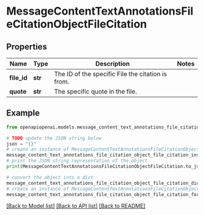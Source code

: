 # MessageContentTextAnnotationsFileCitationObjectFileCitation


## Properties

Name | Type | Description | Notes
------------ | ------------- | ------------- | -------------
**file_id** | **str** | The ID of the specific File the citation is from. | 
**quote** | **str** | The specific quote in the file. | 

## Example

```python
from openapiopenai.models.message_content_text_annotations_file_citation_object_file_citation import MessageContentTextAnnotationsFileCitationObjectFileCitation

# TODO update the JSON string below
json = "{}"
# create an instance of MessageContentTextAnnotationsFileCitationObjectFileCitation from a JSON string
message_content_text_annotations_file_citation_object_file_citation_instance = MessageContentTextAnnotationsFileCitationObjectFileCitation.from_json(json)
# print the JSON string representation of the object
print(MessageContentTextAnnotationsFileCitationObjectFileCitation.to_json())

# convert the object into a dict
message_content_text_annotations_file_citation_object_file_citation_dict = message_content_text_annotations_file_citation_object_file_citation_instance.to_dict()
# create an instance of MessageContentTextAnnotationsFileCitationObjectFileCitation from a dict
message_content_text_annotations_file_citation_object_file_citation_form_dict = message_content_text_annotations_file_citation_object_file_citation.from_dict(message_content_text_annotations_file_citation_object_file_citation_dict)
```
[[Back to Model list]](../README.md#documentation-for-models) [[Back to API list]](../README.md#documentation-for-api-endpoints) [[Back to README]](../README.md)


